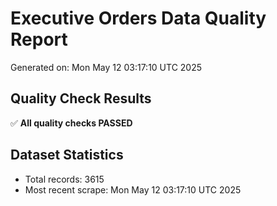 # Executive Orders Data Quality Report
Generated on: Mon May 12 03:17:10 UTC 2025

## Quality Check Results
✅ **All quality checks PASSED**

## Dataset Statistics
- Total records: 3615
- Most recent scrape: Mon May 12 03:17:10 UTC 2025

